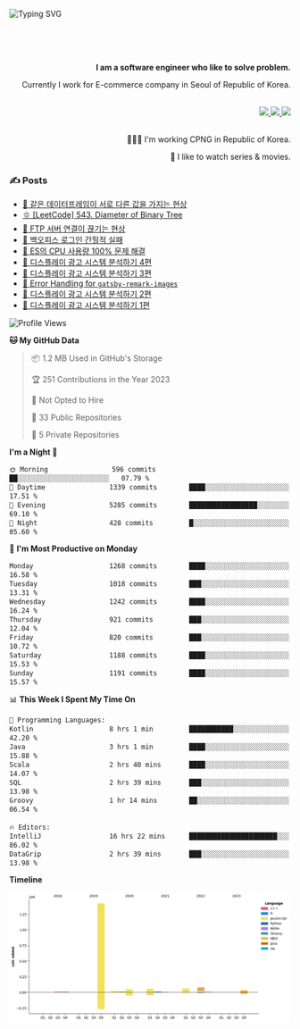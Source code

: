 ![Typing SVG](https://readme-typing-svg.herokuapp.com/?lines=Hello,+I'm+Changkwon+😎&height=150&width=1024&size=40&color=458588&background=282828&center=true&vCenter=true&multiline=false&duration=2000&pause=0)

<div align=right>
  <br/>
  <br/>  
  <br/>
  
  **I am a software engineer who like to solve problem.**<br/>
  
  Currently I work for E-commerce company in Seoul of Republic of Korea.<br/>
  <br/>

  <a href="https://www.linkedin.com/in/spearkkk/" target="_blank">
    <img src="https://img.shields.io/badge/LinkedIn-305D61.svg?&style=for-the-badge&logo=linkedin&logoColor=ffffff&labelColor=305D61&logoWidth=20"/>
  </a>
  <a href="http://spearkkk.dev/en/resume/" target="_blank">
    <img src="https://img.shields.io/badge/resume-305D61.svg?&style=for-the-badge&logo=ReadtheDocs&logoColor=ffffff&labelColor=305D61&logoWidth=20"/>
  </a>
  <a href="https://spearkkk.dev/" target="_blank">
    <img src="https://img.shields.io/badge/blog-305D61.svg?&style=for-the-badge&logo=ReadtheDocs&logoColor=ffffff&labelColor=305D61&logoWidth=20"/>
  </a>
  
  <br/>
  <br/>
  
  👨🏼‍💻 I'm working CPNG in Republic of Korea.
  <br/>
  
  🍿 I like to watch series & movies.
  <br/>

</div>
  
<div align=left>
  
  <div>
    
  ### ✍️ Posts
    
  </div>
  
  <!-- BLOGPOSTS:START -->
- [🍞 같은 데이터프레임이 서로 다른 값을 가지는 현상](https://spearkkk.dev/two-dataframe-have-another-value)
- [🫑 [LeetCode] 543. Diameter of Binary Tree](https://spearkkk.dev/leetcode-543-diameter-of-binary-tree)
- [🍂 FTP 서버 연결이 끊기는 현상](https://spearkkk.dev/ftp-server-connection-failure)
- [🍆 백오피스 로그인 간헐적 실패](https://spearkkk.dev/back-office-login-failure)
- [🧄 ES의 CPU 사용량 100% 문제 해결](https://spearkkk.dev/es-cpu-100-trouble-shooting)
- [🍈 디스플레이 광고 시스템 분석하기 4편](https://spearkkk.dev/display-advertising-system-analysis-4)
- [🍊 디스플레이 광고 시스템 분석하기 3편](https://spearkkk.dev/display-advertising-system-analysis-3)
- [🍉 Error Handling for `gatsby-remark-images`](https://spearkkk.dev/error-handling-for-gatsby-remark-images)
- [🍈 디스플레이 광고 시스템 분석하기 2편](https://spearkkk.dev/display-advertising-system-analysis-2)
- [🍇 디스플레이 광고 시스템 분석하기 1편](https://spearkkk.dev/display-advertising-system-analysis-1)
<!-- BLOGPOSTS:END -->

  
<!--START_SECTION:waka-->
![Profile Views](http://img.shields.io/badge/Profile%20Views-0-blue)

**🐱 My GitHub Data** 

> 📦 1.2 MB Used in GitHub's Storage 
 > 
> 🏆 251 Contributions in the Year 2023
 > 
> 🚫 Not Opted to Hire
 > 
> 📜 33 Public Repositories 
 > 
> 🔑 5 Private Repositories 
 > 
**I'm a Night 🦉** 

```text
🌞 Morning                596 commits         ██░░░░░░░░░░░░░░░░░░░░░░░   07.79 % 
🌆 Daytime                1339 commits        ████░░░░░░░░░░░░░░░░░░░░░   17.51 % 
🌃 Evening                5285 commits        █████████████████░░░░░░░░   69.10 % 
🌙 Night                  428 commits         █░░░░░░░░░░░░░░░░░░░░░░░░   05.60 % 
```
📅 **I'm Most Productive on Monday** 

```text
Monday                   1268 commits        ████░░░░░░░░░░░░░░░░░░░░░   16.58 % 
Tuesday                  1018 commits        ███░░░░░░░░░░░░░░░░░░░░░░   13.31 % 
Wednesday                1242 commits        ████░░░░░░░░░░░░░░░░░░░░░   16.24 % 
Thursday                 921 commits         ███░░░░░░░░░░░░░░░░░░░░░░   12.04 % 
Friday                   820 commits         ███░░░░░░░░░░░░░░░░░░░░░░   10.72 % 
Saturday                 1188 commits        ████░░░░░░░░░░░░░░░░░░░░░   15.53 % 
Sunday                   1191 commits        ████░░░░░░░░░░░░░░░░░░░░░   15.57 % 
```


📊 **This Week I Spent My Time On** 

```text
💬 Programming Languages: 
Kotlin                   8 hrs 1 min         ███████████░░░░░░░░░░░░░░   42.20 % 
Java                     3 hrs 1 min         ████░░░░░░░░░░░░░░░░░░░░░   15.88 % 
Scala                    2 hrs 40 mins       ████░░░░░░░░░░░░░░░░░░░░░   14.07 % 
SQL                      2 hrs 39 mins       ███░░░░░░░░░░░░░░░░░░░░░░   13.98 % 
Groovy                   1 hr 14 mins        ██░░░░░░░░░░░░░░░░░░░░░░░   06.54 % 

🔥 Editors: 
IntelliJ                 16 hrs 22 mins      ██████████████████████░░░   86.02 % 
DataGrip                 2 hrs 39 mins       ███░░░░░░░░░░░░░░░░░░░░░░   13.98 % 
```

**Timeline**

![Lines of Code chart](https://raw.githubusercontent.com/spearkkk/spearkkk/main/assets/bar_graph.png)


<!--END_SECTION:waka-->
</div>

